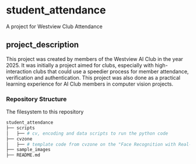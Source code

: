 # student_attendance
A project for Westview Club Attendance

## project_description
This project was created by members of the Westview AI Club in the year 2025. It was initially a project aimed for clubs, especially with high-interaction clubs that could use a speedier process for member attendance, verification and authentication. This project was also done as a practical learning experience for AI Club members in computer vision projects. 

### Repository Structure
The filesystem to this repository

```bash
student_attendance
├── scripts
│   ├── # cv, encoding and data scripts to run the python code
├── cvzone
│   ├── # template code from cvzone on the "Face Recognition with Real-Time Database" project 
├── sample_images
├── README.md
```
